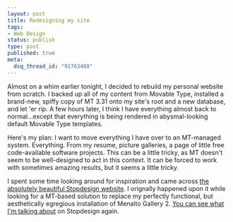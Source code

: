 ```yaml
--- 
layout: post
title: Redesigning my site
tags: 
- Web Design
status: publish
type: post
published: true
meta: 
  dsq_thread_id: "91763488"
---
```

Almost on a whim earlier tonight, I decided to rebuild my personal website from scratch. I backed up all of my content from Movable Type, installed a brand-new, spiffy copy of MT 3.31 onto my site's root and a new database, and let 'er rip. A few hours later, I think I have everything almost back to normal...except that everything is being rendered in abysmal-looking default Movable Type templates.

  Here's my plan: I want to move everything I have over to an MT-managed system. Everything. From my resume, picture galleries, a page of little free code-available software projects. This can be a little tricky, as MT doesn't seem to be well-designed to act in this context. It can be forced to work with sometimes amazing results, but it seems a little tricky.

  I spent some time looking around for inspiration and came across <a href="http://stopdesign.com/">the absolutely beautiful Stopdesign website</a>. I orignally happened upon it while looking for a MT-based solution to replace my perfectly functional, but aesthetically egregious installation of Menalto Gallery 2. <a href="http://www.stopdesign.com/templates/photos/">You can see what I'm talking about</a> on Stopdesign again.
